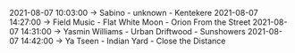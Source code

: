 2021-08-07 10:03:00 -> Sabino - unknown - Kentekere
2021-08-07 14:27:00 -> Field Music - Flat White Moon - Orion From the Street
2021-08-07 14:31:00 -> Yasmin Williams - Urban Driftwood - Sunshowers
2021-08-07 14:42:00 -> Ya Tseen - Indian Yard - Close the Distance
